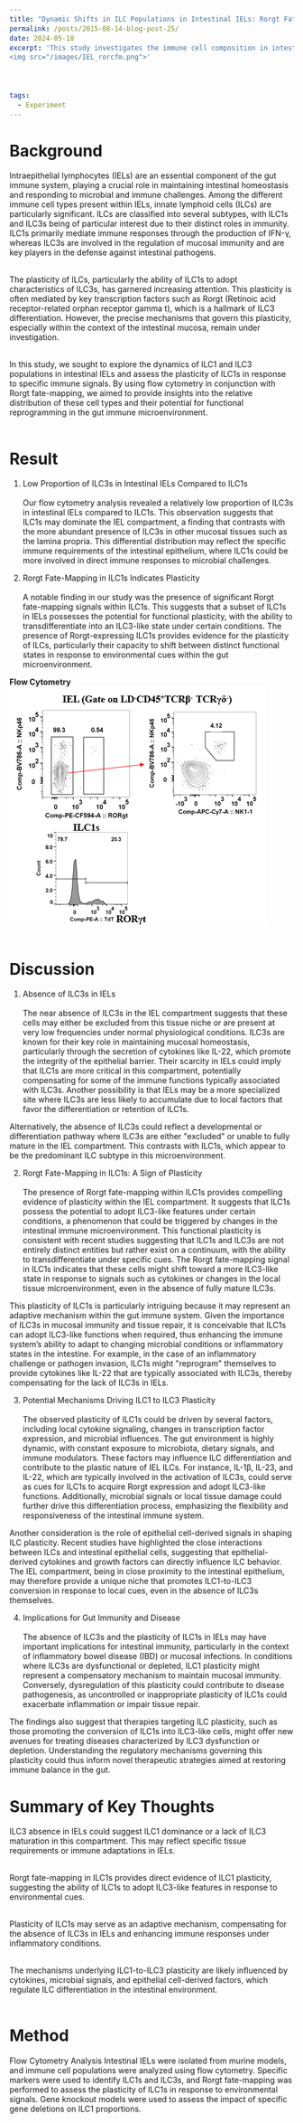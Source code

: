 ```yaml
---
title: "Dynamic Shifts in ILC Populations in Intestinal IELs: Rorgt Fate-Mapping and Plasticity of ILC1s"
permalink: /posts/2015-08-14-blog-post-25/
date: 2024-05-18
excerpt: 'This study investigates the immune cell composition in intestinal IELs, focusing on the relative proportions of ILC1s and ILC3s. Flow cytometry results show that ILC3s are less abundant than ILC1s in IELs. Notably, Rorgt fate-mapping (FM) in ILC1s suggests their potential plasticity, allowing ILC1s to acquire ILC3-like characteristics under certain conditions. <br/>
<img src="/images/IEL_rorcfm.png">'



tags:
  - Experiment
---
```


Background
======
Intraepithelial lymphocytes (IELs) are an essential component of the gut immune system, playing a crucial role in maintaining intestinal homeostasis and responding to microbial and immune challenges. Among the different immune cell types present within IELs, innate lymphoid cells (ILCs) are particularly significant. ILCs are classified into several subtypes, with ILC1s and ILC3s being of particular interest due to their distinct roles in immunity. ILC1s primarily mediate immune responses through the production of IFN-γ, whereas ILC3s are involved in the regulation of mucosal immunity and are key players in the defense against intestinal pathogens.<br/><br/>

The plasticity of ILCs, particularly the ability of ILC1s to adopt characteristics of ILC3s, has garnered increasing attention. This plasticity is often mediated by key transcription factors such as Rorgt (Retinoic acid receptor-related orphan receptor gamma t), which is a hallmark of ILC3 differentiation. However, the precise mechanisms that govern this plasticity, especially within the context of the intestinal mucosa, remain under investigation.<br/><br/>

In this study, we sought to explore the dynamics of ILC1 and ILC3 populations in intestinal IELs and assess the plasticity of ILC1s in response to specific immune signals. By using flow cytometry in conjunction with Rorgt fate-mapping, we aimed to provide insights into the relative distribution of these cell types and their potential for functional reprogramming in the gut immune microenvironment.<br/><br/>



Result
======
1. Low Proportion of ILC3s in Intestinal IELs Compared to ILC1s<br/><br/>
Our flow cytometry analysis revealed a relatively low proportion of ILC3s in intestinal IELs compared to ILC1s. This observation suggests that ILC1s may dominate the IEL compartment, a finding that contrasts with the more abundant presence of ILC3s in other mucosal tissues such as the lamina propria. This differential distribution may reflect the specific immune requirements of the intestinal epithelium, where ILC1s could be more involved in direct immune responses to microbial challenges.<br/>

2. Rorgt Fate-Mapping in ILC1s Indicates Plasticity<br/><br/>
A notable finding in our study was the presence of significant Rorgt fate-mapping signals within ILC1s. This suggests that a subset of ILC1s in IELs possesses the potential for functional plasticity, with the ability to transdifferentiate into an ILC3-like state under certain conditions. The presence of Rorgt-expressing ILC1s provides evidence for the plasticity of ILCs, particularly their capacity to shift between distinct functional states in response to environmental cues within the gut microenvironment.<br/>



**Flow Cytometry** <br/><img src="/images/IEL_rorcfm.png"><br/><br/>

Discussion
======
1. Absence of ILC3s in IELs<br/><br/>
The near absence of ILC3s in the IEL compartment suggests that these cells may either be excluded from this tissue niche or are present at very low frequencies under normal physiological conditions. ILC3s are known for their key role in maintaining mucosal homeostasis, particularly through the secretion of cytokines like IL-22, which promote the integrity of the epithelial barrier. Their scarcity in IELs could imply that ILC1s are more critical in this compartment, potentially compensating for some of the immune functions typically associated with ILC3s. Another possibility is that IELs may be a more specialized site where ILC3s are less likely to accumulate due to local factors that favor the differentiation or retention of ILC1s.<br/>

Alternatively, the absence of ILC3s could reflect a developmental or differentiation pathway where ILC3s are either "excluded" or unable to fully mature in the IEL compartment. This contrasts with ILC1s, which appear to be the predominant ILC subtype in this microenvironment.<br/>

2. Rorgt Fate-Mapping in ILC1s: A Sign of Plasticity<br/><br/>
The presence of Rorgt fate-mapping within ILC1s provides compelling evidence of plasticity within the IEL compartment. It suggests that ILC1s possess the potential to adopt ILC3-like features under certain conditions, a phenomenon that could be triggered by changes in the intestinal immune microenvironment. This functional plasticity is consistent with recent studies suggesting that ILC1s and ILC3s are not entirely distinct entities but rather exist on a continuum, with the ability to transdifferentiate under specific cues. The Rorgt fate-mapping signal in ILC1s indicates that these cells might shift toward a more ILC3-like state in response to signals such as cytokines or changes in the local tissue microenvironment, even in the absence of fully mature ILC3s.<br/>

This plasticity of ILC1s is particularly intriguing because it may represent an adaptive mechanism within the gut immune system. Given the importance of ILC3s in mucosal immunity and tissue repair, it is conceivable that ILC1s can adopt ILC3-like functions when required, thus enhancing the immune system’s ability to adapt to changing microbial conditions or inflammatory states in the intestine. For example, in the case of an inflammatory challenge or pathogen invasion, ILC1s might "reprogram" themselves to provide cytokines like IL-22 that are typically associated with ILC3s, thereby compensating for the lack of ILC3s in IELs.<br/>

3. Potential Mechanisms Driving ILC1 to ILC3 Plasticity<br/><br/>
The observed plasticity of ILC1s could be driven by several factors, including local cytokine signaling, changes in transcription factor expression, and microbial influences. The gut environment is highly dynamic, with constant exposure to microbiota, dietary signals, and immune modulators. These factors may influence ILC differentiation and contribute to the plastic nature of IEL ILCs. For instance, IL-1β, IL-23, and IL-22, which are typically involved in the activation of ILC3s, could serve as cues for ILC1s to acquire Rorgt expression and adopt ILC3-like functions. Additionally, microbial signals or local tissue damage could further drive this differentiation process, emphasizing the flexibility and responsiveness of the intestinal immune system.<br/>

Another consideration is the role of epithelial cell-derived signals in shaping ILC plasticity. Recent studies have highlighted the close interactions between ILCs and intestinal epithelial cells, suggesting that epithelial-derived cytokines and growth factors can directly influence ILC behavior. The IEL compartment, being in close proximity to the intestinal epithelium, may therefore provide a unique niche that promotes ILC1-to-ILC3 conversion in response to local cues, even in the absence of ILC3s themselves.<br/>

4. Implications for Gut Immunity and Disease<br/><br/>
The absence of ILC3s and the plasticity of ILC1s in IELs may have important implications for intestinal immunity, particularly in the context of inflammatory bowel disease (IBD) or mucosal infections. In conditions where ILC3s are dysfunctional or depleted, ILC1 plasticity might represent a compensatory mechanism to maintain mucosal immunity. Conversely, dysregulation of this plasticity could contribute to disease pathogenesis, as uncontrolled or inappropriate plasticity of ILC1s could exacerbate inflammation or impair tissue repair.<br/>

The findings also suggest that therapies targeting ILC plasticity, such as those promoting the conversion of ILC1s into ILC3-like cells, might offer new avenues for treating diseases characterized by ILC3 dysfunction or depletion. Understanding the regulatory mechanisms governing this plasticity could thus inform novel therapeutic strategies aimed at restoring immune balance in the gut.<br/>

Summary of Key Thoughts
======
ILC3 absence in IELs could suggest ILC1 dominance or a lack of ILC3 maturation in this compartment. This may reflect specific tissue requirements or immune adaptations in IELs.<br/><br/>

Rorgt fate-mapping in ILC1s provides direct evidence of ILC1 plasticity, suggesting the ability of ILC1s to adopt ILC3-like features in response to environmental cues.<br/><br/>

Plasticity of ILC1s may serve as an adaptive mechanism, compensating for the absence of ILC3s in IELs and enhancing immune responses under inflammatory conditions.<br/><br/>

The mechanisms underlying ILC1-to-ILC3 plasticity are likely influenced by cytokines, microbial signals, and epithelial cell-derived factors, which regulate ILC differentiation in the intestinal environment.<br/><br/>

Method
======
Flow Cytometry Analysis
Intestinal IELs were isolated from murine models, and immune cell populations were analyzed using flow cytometry. Specific markers were used to identify ILC1s and ILC3s, and Rorgt fate-mapping was performed to assess the plasticity of ILC1s in response to environmental signals. Gene knockout models were used to assess the impact of specific gene deletions on ILC1 proportions.
